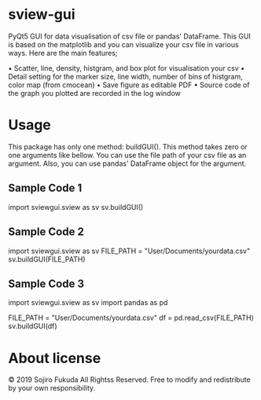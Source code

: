 # sview-gui

PyQt5 GUI for data visualisation of csv file or pandas' DataFrame.
This GUI is based on the matplotlib and you can visualize your csv file in various ways.
Here are the main features;

• Scatter, line, density, histgram, and box plot for visualisation your csv
• Detail setting for the marker size, line width, number of bins of histgram, color map (from cmocean)
• Save figure as editable PDF
• Source code of the graph you plotted are recorded in the log window


# Usage

This package has only one method: buildGUI(). 
This method takes zero or one arguments like bellow.
You can use the file path of your csv file as an argument.
Also, you can use pandas' DataFrame object for the argument.

## Sample Code 1
import sviewgui.sview as sv
sv.buildGUI()

## Sample Code 2
import sviewgui.sview as sv
FILE_PATH = "User/Documents/yourdata.csv"
sv.buildGUI(FILE_PATH)

## Sample Code 3
import sviewgui.sview as sv
import pandas as pd

FILE_PATH = "User/Documents/yourdata.csv"
df = pd.read_csv(FILE_PATH)
sv.buildGUI(df)


# About license
© 2019 Sojiro Fukuda All Rightss Reserved.
Free to modify and redistribute by your own responsibility.